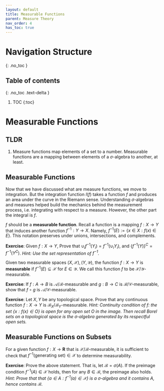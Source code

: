 ```yaml
---
layout: default
title: Measurable Functions
parent: Measure Theory
nav_order: 4
has_toc: true
---
```


# Navigation Structure
{: .no_toc }

## Table of contents
{: .no_toc .text-delta }

1. TOC
{:toc}


# Measurable Functions

## TLDR

1. Measure functions map elements of a set to a number. Measurable functions are a mapping between elements of a $\sigma$-algebra to another, at least.

## Measurable Functions

Now that we have discussed what are measure functions, we move to integration. But the integration function $I(f)$ takes a function $f$ and produces an area under the curve in the Riemann sense. Understanding $\sigma$-algebras and measures helped build the mechanics behind the measurement process, i.e. integrating with respect to a measure. However, the other part the integral is $f$.

$f$ should be a **measurable function**. Recall a function is a mapping $f: X \to Y$ that induces another function $f^{-1}: Y\to X$. Namely, $f^{-1}(E) := \{x \in X : f(x) \in E\}$. This notation preserves under unions, intersections, and complements.

**Exercise**: Given $f: X\to Y$, Prove that $\cup_i f^{-1}(Y_i) = f^{-1}(\cup_i Y_i)$, and $\{f^{-1}(Y)\}^C = f^{-1}(Y^C)$. *Hint: Use the set representation of $f^{-1}$.*

Given two measurable spaces $(X,\mathcal{X}), (Y, \mathcal{Y})$, the function $f: X \to Y$ is **measurable** if $f^{-1}(E) \subseteq \mathcal{X}$ for $E \in \mathcal{Y}$. We call this function $f$ to be $\mathcal{X}/\mathcal{Y}$-measurable.

**Exercise**: If $f: A \to B$ is $\mathcal{A}/\mathcal{B}$-measurable and $g: B \to C$ is $\mathcal{B}/\mathcal{C}$-measurable, show that $f \circ g$ is $\mathcal{A}/\mathcal{C}$-measurable.

**Exercise**: Let $X, Y$ be any topological space. Prove that any continuous function $f:X\to Y$ is $\mathcal{B}_X/\mathcal{B}_Y$-measurable. *Hint: Continuity condition of $f$: the set $\{x : f(x) \in O\}$ is open for any open set $O$ in the image. Then recall Borel sets on a topological space is the $\sigma$-algebra generated by its respectful open sets.*

## Measurable Functions on Subsets

For a given function $f: X \to \mathbf{R}$ that is $\mathcal{X}/\mathcal{B}$-measurable, it is sufficient to check that $f^{-1}(\text{generating set}) \in \mathcal{X}$ to determine measurability. 

**Exercise**: Prove the above statement. That is, let $\mathcal{B} = \sigma(A)$. If the preimage condition $f^{-1}(A) \in \mathcal{X}$ holds, then for any $B \in \mathcal{B}$, the preimage also holds. *Hint: Prove that that $\{a \in A : f^{-1}(a) \in \mathcal{X}\}$ is a $\sigma$-algebra and it contains $A$, hence contains $\mathcal{B}$.*








